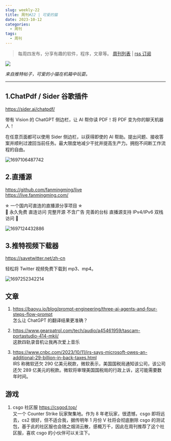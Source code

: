 ```yaml
---
slug: weekly-22
title: 周刊#22 | 可爱的猫
date: 2023-10-12
categories:
  - 周刊
tags:
  - 周刊
---
```


> 每周四发布，分享有趣的软件，程序，文章等。 [周刊列表](/categories/周刊/) | [rss 订阅](/categories/周刊/index.xml)

![](https://imgurl.zishu.me/images/1697106348213.jpg)

*来自推特帖子，可爱的小猫在机箱中玩耍。*

---

## 1.ChatPdf / Sider 谷歌插件

https://sider.ai/chatpdf/

带有 Vision 的 ChatGPT 侧边栏，让 AI 帮你读 PDF！将 PDF 变为你的聊天机器人！

在任意页面都可以使用 Sider 侧边栏，以获得即使的 AI 帮助。提出问题、接收答案并顺利过渡回当前任务。最大限度地减少干扰并提高生产力。拥抱不间断工作流程的自由。

![1697106487742](https://imgurl.zishu.me/images/1697106487742.jpg)


## 2.直播源

https://github.com/fanmingming/live  
https://live.fanmingming.com/  

✯ 一个国内可直连的直播源分享项目 ✯   
🔕 永久免费 直连访问 完整开源 不含广告 完善的台标 直播源支持 IPv4/IPv6 双栈访问 🔕

![1697124432886](https://imgurl.zishu.me/images/1697124432886.jpg)

## 3.推特视频下载器

https://savetwitter.net/zh-cn

轻松将 Twitter 视频免费下载到 mp3、mp4。

![1697252342214](https://imgurl.zishu.me/images/1697252342214.jpg)


## 文章

1. https://baoyu.io/blog/prompt-engineering/three-ai-agents-and-four-steps-flow-prompt  
怎么让 ChatGPT 的翻译结果更准确？

2. https://www.gearpatrol.com/tech/audio/a45461959/tascam-portastudio-414-mkii/  
这款四轨录音机让我再次爱上音乐

3. https://www.cnbc.com/2023/10/11/irs-says-microsoft-owes-an-additional-29-billion-in-back-taxes.html  
IRS 称微软还欠 290 亿美元税款，微软表示，美国国税局通知该公司，该公司还欠 289 亿美元的税款。微软将审理美国国税局的行政上诉，这可能需要数年时间。

## 游戏

1. csgo 社区服
https://csgod.top/  
又一个 Counter Strike 玩家聚集地。作为 8 年老玩家，很遗憾，csgo 即将远去，cs2 很好，但不适合我，据传明年 1 月份 V 社将会彻底删除 csgo 的测试包，基于此的社区服也会随之烟消云散，感概万千，因此在周刊推荐了这个社区服，喜欢 csgo 的小伙伴可以关注下。